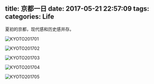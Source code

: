 title: 京都一日
date: 2017-05-21 22:57:09
tags:
categories: Life
---

夏初的京都，现代感和历史感并存。

<!-- more -->

![KYOTO201701](https://blog.wislay.com/wp-content/uploads/2017/05/IMG_6498.jpg)

![KYOTO201702](https://blog.wislay.com/wp-content/uploads/2017/05/IMG_2064.jpg)

![KYOTO201703](https://blog.wislay.com/wp-content/uploads/2017/05/IMG_6521.jpg)

![KYOTO201704](https://blog.wislay.com/wp-content/uploads/2017/05/IMG_6196.jpg)

![KYOTO201705](https://blog.wislay.com/wp-content/uploads/2017/05/IMG_2160.jpg)





